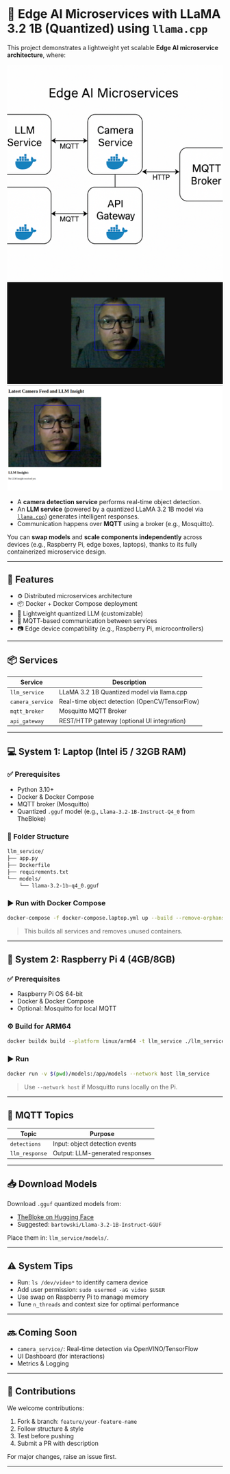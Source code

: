 # 🧠 Edge AI Microservices with LLaMA 3.2 1B (Quantized) using `llama.cpp`

This project demonstrates a lightweight yet scalable **Edge AI microservice architecture**, where:

![Edge AI Microservice Architecture](./images/3.png)
![Face detection and sharing by MQTT Message broker](./images/1.png)
![LLM Message](./images/2.png)

* A **camera detection service** performs real-time object detection.
* An **LLM service** (powered by a quantized LLaMA 3.2 1B model via [`llama.cpp`](https://github.com/ggerganov/llama.cpp)) generates intelligent responses.
* Communication happens over **MQTT** using a broker (e.g., Mosquitto).

You can **swap models** and **scale components independently** across devices (e.g., Raspberry Pi, edge boxes, laptops), thanks to its fully containerized microservice design.

---

## 🚀 Features

* ⚙️ Distributed microservices architecture
* 📦 Docker + Docker Compose deployment
* 🧠 Lightweight quantized LLM (customizable)
* 📡 MQTT-based communication between services
* 📷 Edge device compatibility (e.g., Raspberry Pi, microcontrollers)

---

## 📦 Services

| Service          | Description                                    |
| ---------------- | ---------------------------------------------- |
| `llm_service`    | LLaMA 3.2 1B Quantized model via llama.cpp     |
| `camera_service` | Real-time object detection (OpenCV/TensorFlow) |
| `mqtt_broker`    | Mosquitto MQTT Broker                          |
| `api_gateway`    | REST/HTTP gateway (optional UI integration)    |

---

## 💻 System 1: Laptop (Intel i5 / 32GB RAM)

### ✅ Prerequisites

* Python 3.10+
* Docker & Docker Compose
* MQTT broker (Mosquitto)
* Quantized `.gguf` model (e.g., `Llama-3.2-1B-Instruct-Q4_0` from TheBloke)

### 📁 Folder Structure

```
llm_service/
├── app.py
├── Dockerfile
├── requirements.txt
└── models/
    └── llama-3.2-1b-q4_0.gguf
```

### ▶️ Run with Docker Compose

```bash
docker-compose -f docker-compose.laptop.yml up --build --remove-orphans
```

> This builds all services and removes unused containers.

---

## 🍓 System 2: Raspberry Pi 4 (4GB/8GB)

### ✅ Prerequisites

* Raspberry Pi OS 64-bit
* Docker & Docker Compose
* Optional: Mosquitto for local MQTT

### ⚙️ Build for ARM64

```bash
docker buildx build --platform linux/arm64 -t llm_service ./llm_service
```

### ▶️ Run

```bash
docker run -v $(pwd)/models:/app/models --network host llm_service
```

> Use `--network host` if Mosquitto runs locally on the Pi.

---

## 🔗 MQTT Topics

| Topic          | Purpose                         |
| -------------- | ------------------------------- |
| `detections`   | Input: object detection events  |
| `llm_response` | Output: LLM-generated responses |

---

## 📥 Download Models

Download `.gguf` quantized models from:

* [TheBloke on Hugging Face](https://huggingface.co/TheBloke)
* Suggested: `bartowski/Llama-3.2-1B-Instruct-GGUF`

Place them in: `llm_service/models/`.

---

## ⚠️ System Tips

* Run: `ls /dev/video*` to identify camera device
* Add user permission: `sudo usermod -aG video $USER`
* Use swap on Raspberry Pi to manage memory
* Tune `n_threads` and context size for optimal performance

---

## 🔜 Coming Soon

* `camera_service/`: Real-time detection via OpenVINO/TensorFlow
* UI Dashboard (for interactions)
* Metrics & Logging

---

## 🤝 Contributions

We welcome contributions:

1. Fork & branch: `feature/your-feature-name`
2. Follow structure & style
3. Test before pushing
4. Submit a PR with description

For major changes, raise an issue first.

---
